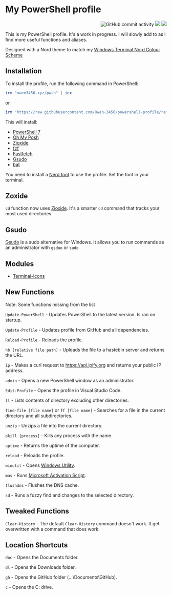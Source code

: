 # My PowerShell profile

<div align="right">
<img alt="GitHub commit activity" src="https://img.shields.io/github/commit-activity/t/Owen-3456/powershell-profile">
<img src="https://img.shields.io/github/last-commit/Owen-3456/powershell-profile">
<img src="https://wakatime.com/badge/github/Owen-3456/powershell-profile.svg">
</div>

This is my PowerShell profile. It's a work in progress. I will slowly add to as I find more useful functions and aliases.

Designed with a Nord theme to match my [Windows Terminal Nord Colour Scheme](https://github.com/Owen-3456/wt-nord)

## Installation

To install the profile, run the following command in PowerShell:

```ps1
irm "owen3456.xyz/pwsh" | iex
```

or

```ps1
irm "https://raw.githubusercontent.com/Owen-3456/powershell-profile/refs/heads/main/Microsoft.PowerShell_profile.ps1" | iex
```

This will install:
- [PowerShell 7](https://github.com/PowerShell/PowerShell)
- [Oh My Posh](https://ohmyposh.dev/)
- [Zioxide](https://github.com/ajeetdsouza/zoxide)
- [fzf](https://github.com/junegunn/fzf)
- [Fastfetch](https://github.com/fastfetch-cli/fastfetch)
- [Gsudo](https://github.com/gerardog/gsudo)
- [bat](https://github.com/sharkdp/bat)

You need to install a [Nerd font](https://www.nerdfonts.com/) to use the profile. Set the font in your terminal.

## Zoxide

`cd` function now uses [Zioxide](https://github.com/ajeetdsouza/zoxide). It's a smarter `cd` command that tracks your most used directories

## Gsudo

[Gsudo](https://github.com/gerardog/gsudo) is a sudo alternative for Windows. It allows you to run commands as an administrator with `gsduo` or `sudo`

## Modules

- [Terminal-Icons](https://github.com/devblackops/Terminal-Icons)

## New Functions

Note: Some functions missing from the list

`Update-PowerShell` - Updates PowerShell to the latest version. Is ran on startup.

`Update-Profile` - Updates profile from GitHub and all dependencies.

`Reload-Profile` - Reloads the profile.

`hb [relative file path]` - Uploads the file to a hastebin server and returns the URL.

`ip` - Makes a curl request to https://api.ipify.org and returns your public IP address.

`admin` - Opens a new PowerShell window as an administrator.

`Edit-Profile` - Opens the profile in Visual Studio Code.

`ll` - Lists contents of directory excluding other directories.

`find-file [file name]` or `ff [file name]` - Searches for a file in the current directory and all subdirectories.

`unzip` - Unzips a file into the current directory.

`pkill [process]` - Kills any process with the name.

`uptime` - Returns the uptime of the computer.

`reload` - Reloads the profile.

`winutil` - Opens [Windows Utility](https://github.com/ChrisTitusTech/winutil).

`mas` - Runs [Microsoft Activation Script](https://github.com/massgravel/Microsoft-Activation-Scripts).

`flushdns` - Flushes the DNS cache.

`sd` - Runs a fuzzy find and changes to the selected directory.

## Tweaked Functions

`Clear-History` - The default `Clear-History` command doesn't work. It get overwritten with a command that does work.

## Location Shortcuts

`doc` - Opens the Documents folder.

`dl` - Opens the Downloads folder.

`gh` - Opens the GitHub folder (...\Documents\GitHub).

`c` - Opens the C: drive.
